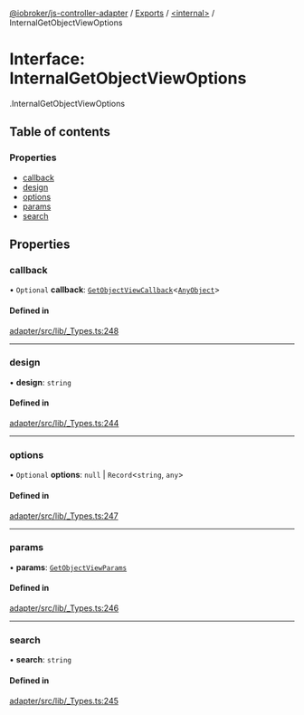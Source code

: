 [@iobroker/js-controller-adapter](../README.md) / [Exports](../modules.md) / [<internal\>](../modules/internal_.md) / InternalGetObjectViewOptions

# Interface: InternalGetObjectViewOptions

[<internal>](../modules/internal_.md).InternalGetObjectViewOptions

## Table of contents

### Properties

- [callback](internal_.InternalGetObjectViewOptions.md#callback)
- [design](internal_.InternalGetObjectViewOptions.md#design)
- [options](internal_.InternalGetObjectViewOptions.md#options)
- [params](internal_.InternalGetObjectViewOptions.md#params)
- [search](internal_.InternalGetObjectViewOptions.md#search)

## Properties

### callback

• `Optional` **callback**: [`GetObjectViewCallback`](../modules/internal_.md#getobjectviewcallback)<[`AnyObject`](../modules/internal_.md#anyobject)\>

#### Defined in

[adapter/src/lib/_Types.ts:248](https://github.com/ioBroker/ioBroker.js-controller/blob/6130d295/packages/adapter/src/lib/_Types.ts#L248)

___

### design

• **design**: `string`

#### Defined in

[adapter/src/lib/_Types.ts:244](https://github.com/ioBroker/ioBroker.js-controller/blob/6130d295/packages/adapter/src/lib/_Types.ts#L244)

___

### options

• `Optional` **options**: ``null`` \| `Record`<`string`, `any`\>

#### Defined in

[adapter/src/lib/_Types.ts:247](https://github.com/ioBroker/ioBroker.js-controller/blob/6130d295/packages/adapter/src/lib/_Types.ts#L247)

___

### params

• **params**: [`GetObjectViewParams`](internal_.GetObjectViewParams.md)

#### Defined in

[adapter/src/lib/_Types.ts:246](https://github.com/ioBroker/ioBroker.js-controller/blob/6130d295/packages/adapter/src/lib/_Types.ts#L246)

___

### search

• **search**: `string`

#### Defined in

[adapter/src/lib/_Types.ts:245](https://github.com/ioBroker/ioBroker.js-controller/blob/6130d295/packages/adapter/src/lib/_Types.ts#L245)
